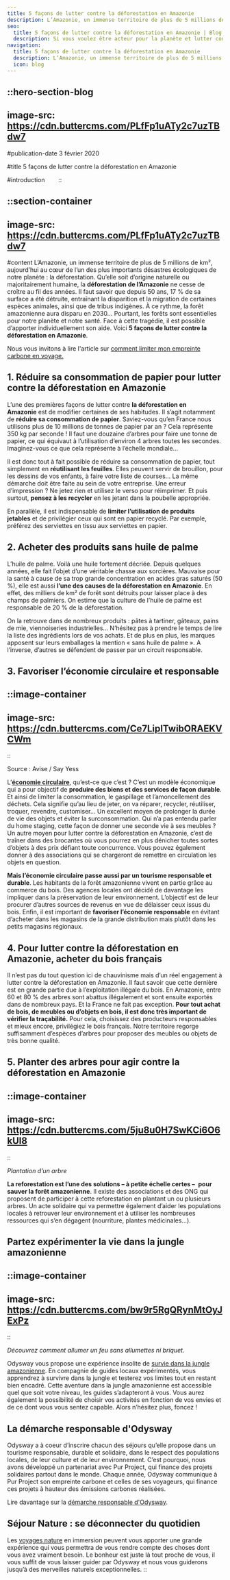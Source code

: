 ```yaml
---
title: 5 façons de lutter contre la déforestation en Amazonie
description: L’Amazonie, un immense territoire de plus de 5 millions de km², aujourd’hui au cœur de l’un des plus importants désastres écologiques de notre planète : la déforestation. Comment lutter contre celle-ci ?
seo:
  title: 5 façons de lutter contre la déforestation en Amazonie | Blog Odysway
  description: Si vous voulez être acteur pour la planète et lutter contre la déforestation, Odysway vous présente 5 pratiques à mettre en place !
navigation:
  title: 5 façons de lutter contre la déforestation en Amazonie
  description: L’Amazonie, un immense territoire de plus de 5 millions de km², aujourd’hui au cœur de l’un des plus importants désastres écologiques de notre planète : la déforestation. Comment lutter contre celle-ci ?
  icon: blog
---
```


::hero-section-blog
---
image-src: https://cdn.buttercms.com/PLfFp1uATy2c7uzTBdw7
---
#publication-date
3 février 2020

#title
5 façons de lutter contre la déforestation en Amazonie

#introduction
      
::

::section-container
---
image-src: https://cdn.buttercms.com/PLfFp1uATy2c7uzTBdw7
---
#content
L’Amazonie, un immense territoire de plus de 5 millions de km², aujourd’hui au cœur de l’un des plus importants désastres écologiques de notre planète : la déforestation. Qu’elle soit d’origine naturelle ou majoritairement humaine, la **déforestation de l’Amazonie** ne cesse de croître au fil des années. Il faut savoir que depuis 50 ans, 17 % de sa surface a été détruite, entraînant la disparition et la migration de certaines espèces animales, ainsi que de tribus indigènes. À ce rythme, la forêt amazonienne aura disparu en 2030… Pourtant, les forêts sont essentielles pour notre planète et notre santé. Face à cette tragédie, il est possible d’apporter individuellement son aide. Voici **5 façons de lutter contre la déforestation en Amazonie**.

Nous vous invitons à lire l'article sur [comment limiter mon empreinte carbone en voyage.](https://odysway.com/comment-limiter-mon-empreinte-carbone-en-voyage) 

## **1\. Réduire sa consommation de papier pour lutter contre la déforestation en Amazonie**

L’une des premières façons de lutter contre **la déforestation en Amazonie** est de modifier certaines de ses habitudes. Il s’agit notamment de **réduire sa consommation de papier**. Saviez-vous qu’en France nous utilisons plus de 10 millions de tonnes de papier par an ? Cela représente 350 kg par seconde ! Il faut une douzaine d’arbres pour faire une tonne de papier, ce qui équivaut à l’utilisation d’environ 4 arbres toutes les secondes. Imaginez-vous ce que cela représente à l’échelle mondiale…

Il est donc tout à fait possible de réduire sa consommation de papier, tout simplement en **réutilisant les feuilles**. Elles peuvent servir de brouillon, pour les dessins de vos enfants, à faire votre liste de courses… La même démarche doit être faite au sein de votre entreprise. Une erreur d’impression ? Ne jetez rien et utilisez le verso pour réimprimer. Et puis surtout, **pensez à les recycler** en les jetant dans la poubelle appropriée.

En parallèle, il est indispensable de **limiter l’utilisation de produits jetables** et de privilégier ceux qui sont en papier recyclé. Par exemple, préférez des serviettes en tissu aux serviettes en papier.

## **2\. Acheter des produits sans huile de palme**

L’huile de palme. Voilà une huile fortement décriée. Depuis quelques années, elle fait l’objet d’une véritable chasse aux sorcières. Mauvaise pour la santé à cause de sa trop grande concentration en acides gras saturés (50 %), elle est aussi **l’une des causes de la déforestation en Amazonie**. En effet, des milliers de km² de forêt sont détruits pour laisser place à des champs de palmiers. On estime que la culture de l’huile de palme est responsable de 20 % de la déforestation.

On la retrouve dans de nombreux produits : pâtes à tartiner, gâteaux, pains de mie, viennoiseries industrielles… N’hésitez pas à prendre le temps de lire la liste des ingrédients lors de vos achats. Et de plus en plus, les marques apposent sur leurs emballages la mention « sans huile de palme ». A l’inverse, d’autres se défendent de passer par un circuit responsable. 

## **3\. Favoriser l’économie circulaire et responsable**

::image-container
---
image-src: https://cdn.buttercms.com/Ce7LipITwibORAEKVCWm
---
::  

Source : Avise / Say Yess

L’**[économie circulaire](https://www.ecologique-solidaire.gouv.fr/leconomie-circulaire)**, qu’est-ce que c’est ? C’est un modèle économique qui a pour objectif de **produire des biens et des services de façon durable**. Et ainsi de limiter la consommation, le gaspillage et l’amoncellement des déchets. Cela signifie qu’au lieu de jeter, on va réparer, recycler, réutiliser, troquer, revendre, customiser… Un excellent moyen de prolonger la durée de vie des objets et éviter la surconsommation. Qui n’a pas entendu parler du home staging, cette façon de donner une seconde vie à ses meubles ? Un autre moyen pour lutter contre la déforestation en Amazonie, c’est de traîner dans des brocantes où vous pourrez en plus dénicher toutes sortes d’objets à des prix défiant toute concurrence. Vous pouvez également donner à des associations qui se chargeront de remettre en circulation les objets en question.

**Mais l’économie circulaire passe aussi par un tourisme responsable et durable**. Les habitants de la forêt amazonienne vivent en partie grâce au commerce du bois. Des agences locales ont décidé de davantage les impliquer dans la préservation de leur environnement. L’objectif est de leur procurer d’autres sources de revenus en vue de délaisser ceux issus du bois. Enfin, il est important de **favoriser l’économie responsable** en évitant d’acheter dans les magasins de la grande distribution mais plutôt dans les petits magasins régionaux.

## **4\. Pour lutter contre la déforestation en Amazonie, acheter du bois français**

Il n’est pas du tout question ici de chauvinisme mais d’un réel engagement à lutter contre la déforestation en Amazonie. Il faut savoir que cette dernière est en grande partie due à l’exploitation illégale du bois. En Amazonie, entre 60 et 80 % des arbres sont abattus illégalement et sont ensuite exportés dans de nombreux pays. Et la France ne fait pas exception. **Pour tout achat de bois, de meubles ou d’objets en bois, il est donc très important de vérifier la traçabilité.** Pour cela, choisissez des producteurs responsables et mieux encore, privilégiez le bois français. Notre territoire regorge suffisamment d’espèces d’arbres pour proposer des meubles ou objets de très bonne qualité.

## **5\. Planter des arbres pour agir contre la déforestation en Amazonie**

::image-container
---
image-src: https://cdn.buttercms.com/5ju8u0H7SwKCi6O6kUl8
---
::

_Plantation d’un arbre_

**La reforestation est l’une des solutions – à petite échelle certes –**  **pour sauver la forêt amazonienne**. Il existe des associations et des ONG qui proposent de participer à cette reforestation en plantant un ou plusieurs arbres. Un acte solidaire qui va permettre également d’aider les populations locales à retrouver leur environnement et à utiliser les nombreuses ressources qui s’en dégagent (nourriture, plantes médicinales…).

## **Partez expérimenter la vie dans la jungle amazonienne**

::image-container
---
image-src: https://cdn.buttercms.com/bw9r5RgQRynMtOyJExPz
---
::

_Découvrez comment allumer un feu sans allumettes ni briquet._

Odysway vous propose une expérience insolite de [survie dans la jungle amazonienne](https://odysway.com/voyages/survie-jungle-amazonienne?utm_source=Blog&utm_medium=article&utm_campaign=Lutter_contre_deforestation). En compagnie de guides locaux expérimentés, vous apprendrez à survivre dans la jungle et testerez vos limites tout en restant bien encadré. Cette aventure dans la jungle amazonienne est accessible quel que soit votre niveau, les guides s’adapteront à vous. Vous aurez également la possibilité de choisir vos activités en fonction de vos envies et de ce dont vous vous sentez capable. Alors n’hésitez plus, foncez !

## **La démarche responsable d'Odysway**

Odysway a à coeur d’inscrire chacun des séjours qu’elle propose dans un tourisme responsable, durable et solidaire, dans le respect des populations locales, de leur culture et de leur environnement. C’est pourquoi, nous avons développé un partenariat avec Pur Project, qui finance des projets solidaires partout dans le monde. Chaque année, Odysway communique à Pur Project son empreinte carbone et celles de ses voyageurs, qui finance ces projets à hauteur des émissions carbones réalisées.

Lire davantage sur la [démarche responsable d'Odysway](https://odysway.com/demarche-responsable-odysway).

## Séjour Nature : se déconnecter du quotidien

Les [voyages nature](https://odysway.com/thematiques/voyage-nature) en immersion peuvent vous apporter une grande expérience qui vous permettra de vous rendre compte des choses dont vous avez vraiment besoin. Le bonheur est juste là tout proche de vous, il vous suffit de vous laisser guider par Odysway et nous vous guiderons jusqu’à des merveilles naturels exceptionnelles.
::
